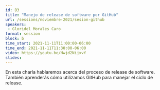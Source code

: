 ```yaml
---
id: B3
title: "Manejo de release de software por GitHub"
url: /sessions/noviembre-2021/sesion-github
speakers:
 - Gloridel Morales Caro
format: session
block: b
time_start: 2021-11-11T11:00:00-06:00
time_end: 2021-11-11T11:30:00-06:00
video: https://youtu.be/Hwjd2NijxvY
slides:
---
```


En esta charla hablaremos acerca del proceso de release de software. También aprenderás cómo utilizamos GitHub para manejar el ciclo de release.  